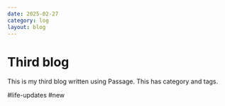 ```yaml
---
date: 2025-02-27
category: log
layout: blog
---
```

# Third blog

This is my third blog written using Passage. This has category and tags.


#life-updates #new